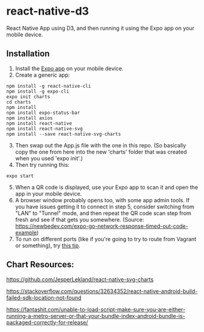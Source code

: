 # react-native-d3

React Native App using D3, and then running it using the Expo app on your mobile device.

## Installation

1. Install the [Expo app](https://expo.dev/) on your mobile device.
2. Create a generic app:
```
npm install -g react-native-cli
npm install -g expo-cli
expo init charts
cd charts
npm install
npm install expo-status-bar
npm install axios
npm install react-native
npm install react-native-svg
npm install --save react-native-svg-charts
```
3. Then swap out the App.js file with the one in this repo. (So basically copy the one from here into the new 'charts' folder that was created when you used 'expo init'.)
4. Then try running this:
```
expo start
```
5. When a QR code is displayed, use your Expo app to scan it and open the app in your mobile device.
6. A browser window probably opens too, with some app admin tools. If you have issues getting it to connect in step 5, consider switching from "LAN" to "Tunnel" mode, and then repeat the QR code scan step from fresh and see if that gets you somewhere. (Source: https://newbedev.com/expo-go-network-response-timed-out-code-example)
7. To run on different ports (like if you're going to try to route from Vagrant or something), try [this tip](https://forums.expo.dev/t/run-exp-start-on-another-port/6404/2).

## Chart Resources:

https://github.com/JesperLekland/react-native-svg-charts

https://stackoverflow.com/questions/32634352/react-native-android-build-failed-sdk-location-not-found

https://fantashit.com/unable-to-load-script-make-sure-you-are-either-running-a-metro-server-or-that-your-bundle-index-android-bundle-is-packaged-correctly-for-release/
